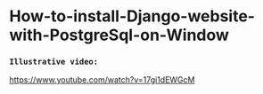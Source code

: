 # How-to-install-Django-website-with-PostgreSql-on-Window

### `Illustrative video:`

https://www.youtube.com/watch?v=17gi1dEWGcM
